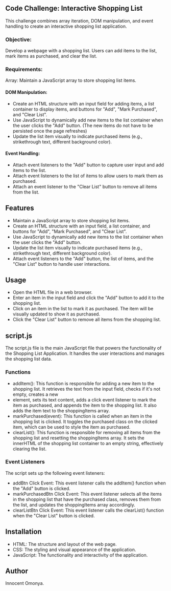 ## Code Challenge: Interactive Shopping List

This challenge combines array iteration, DOM manipulation, and event handling to create an interactive shopping list application.

### Objective:
Develop a webpage with a shopping list. Users can add items to the list, mark items as purchased, and clear the list.

### Requirements:
Array: Maintain a JavaScript array to store shopping list items.

#### DOM Manipulation:
- Create an HTML structure with an input field for adding items, a list container to display items, and buttons for "Add", "Mark Purchased", and "Clear List".
- Use JavaScript to dynamically add new items to the list container when the user clicks the "Add" button. (The new items do not have to be persisted once the page refreshes)
- Update the list item visually to indicate purchased items (e.g., strikethrough text, different background color).

#### Event Handling:
- Attach event listeners to the "Add" button to capture user input and add items to the list.
- Attach event listeners to the list of items to allow users to mark them as purchased.
- Attach an event listener to the "Clear List" button to remove all items from the list.
 

## Features

- Maintain a JavaScript array to store shopping list items.
- Create an HTML structure with an input field, a list container, and buttons for "Add", "Mark Purchased", and "Clear List".
- Use JavaScript to dynamically add new items to the list container when the user clicks the "Add" button.
- Update the list item visually to indicate purchased items (e.g., strikethrough text, different background color).
- Attach event listeners to the "Add" button, the list of items, and the "Clear List" button to handle user interactions.

## Usage
- Open the HTML file in a web browser.
- Enter an item in the input field and click the "Add" button to add it to the shopping list.
- Click on an item in the list to mark it as purchased. The item will be visually updated to show it as purchased.
- Click the "Clear List" button to remove all items from the shopping list.

## script.js
The script.js file is the main JavaScript file that powers the functionality of the Shopping List Application. It handles the user interactions and manages the shopping list data.

### Functions
- addItem():
This function is responsible for adding a new item to the shopping list.
It retrieves the text from the input field, checks if it's not empty, creates a new <li> element, sets its text content, adds a click event listener to mark the item as purchased, and appends the item to the shopping list.
It also adds the item text to the shoppingItems array.
- markPurchased(event):
This function is called when an item in the shopping list is clicked.
It toggles the purchased class on the clicked item, which can be used to style the item as purchased.
- clearList():
This function is responsible for removing all items from the shopping list and resetting the shoppingItems array.
It sets the innerHTML of the shopping list container to an empty string, effectively clearing the list.
### Event Listeners
The script sets up the following event listeners:

- addBtn Click Event:
This event listener calls the addItem() function when the "Add" button is clicked.
- markPurchasedBtn Click Event:
This event listener selects all the items in the shopping list that have the purchased class, removes them from the list, and updates the shoppingItems array accordingly.
- clearListBtn Click Event:
This event listener calls the clearList() function when the "Clear List" button is clicked.

## Installation 
- HTML: The structure and layout of the web page.
- CSS: The styling and visual appearance of the application.
- JavaScript: The functionality and interactivity of the application.

## Author
Innocent Omonya.